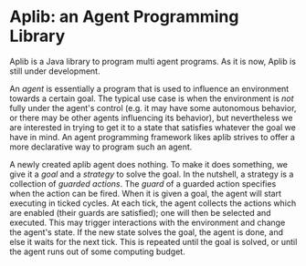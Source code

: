 # Aplib: an Agent Programming Library

Aplib is a Java library to program multi agent programs. As it is now, Aplib is still under development. 

An _agent_ is essentially a program that is used to influence an environment towards a certain goal. The typical use case is when the environment is _not_ fully under the agent's control (e.g. it may have some autonomous behavior, or there may be other agents influencing its behavior), but nevertheless we are interested in trying to get it to a state that satisfies whatever the goal we have in mind. An agent programming framework likes aplib strives to offer a more declarative way to program such an agent. 

A newly created aplib agent does nothing. To make it does something, we give it a _goal_ and a _strategy_ to solve the goal. In the nutshell, a strategy is a collection of _guarded actions_. The _guard_ of a guarded action specifies when the action can be fired. When it is given a goal, the agent will start executing in ticked cycles. At each tick, the agent collects the actions which are enabled (their guards are satisfied); one will then be selected and executed. This may trigger interactions with the environment and change the agent's state. If the new state solves the goal, the agent is done, and else it waits for the next tick. This is repeated until the goal is solved, or until the agent runs out of some computing budget.


